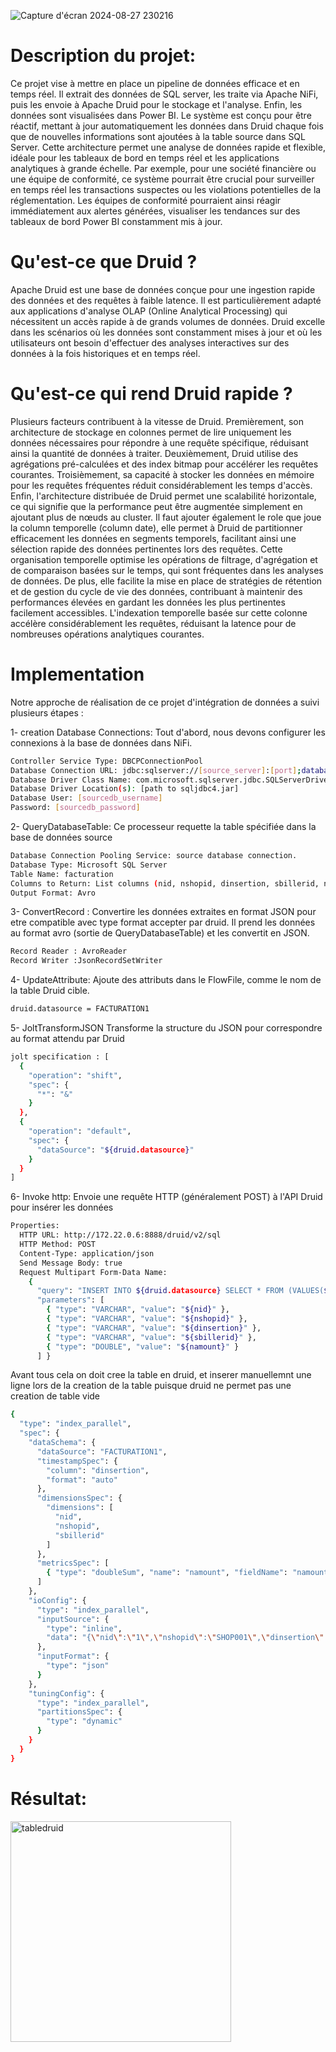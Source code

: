 ![Capture d'écran 2024-08-27 230216](https://github.com/user-attachments/assets/aec023f7-825f-4baf-9972-60c949cfb3d3)

# Description du projet:
Ce projet vise à mettre en place un pipeline de données efficace et en temps réel. Il extrait des données de SQL server, les traite via Apache NiFi, puis les envoie à Apache Druid pour le stockage et l'analyse. Enfin, les données sont visualisées dans Power BI. Le système est conçu pour être réactif, mettant à jour automatiquement les données dans Druid chaque fois que de nouvelles informations sont ajoutées à la table source dans SQL Server. Cette architecture permet une analyse de données rapide et flexible, idéale pour les tableaux de bord en temps réel et les applications analytiques à grande échelle. Par exemple, pour une société financière ou une équipe de conformité, ce système pourrait être crucial pour surveiller en temps réel les transactions suspectes ou les violations potentielles de la réglementation. Les équipes de conformité pourraient ainsi réagir immédiatement aux alertes générées, visualiser les tendances sur des tableaux de bord Power BI constamment mis à jour.

# Qu'est-ce que Druid ?
Apache Druid est une base de données conçue pour une ingestion rapide des données et des requêtes à faible latence. Il est particulièrement adapté aux applications d'analyse OLAP (Online Analytical Processing) qui nécessitent un accès rapide à de grands volumes de données. Druid excelle dans les scénarios où les données sont constamment mises à jour et où les utilisateurs ont besoin d'effectuer des analyses interactives sur des données à la fois historiques et en temps réel.

# Qu'est-ce qui rend Druid rapide ?
Plusieurs facteurs contribuent à la vitesse de Druid. Premièrement, son architecture de stockage en colonnes permet de lire uniquement les données nécessaires pour répondre à une requête spécifique, réduisant ainsi la quantité de données à traiter. Deuxièmement, Druid utilise des agrégations pré-calculées et des index bitmap pour accélérer les requêtes courantes. Troisièmement, sa capacité à stocker les données en mémoire pour les requêtes fréquentes réduit considérablement les temps d'accès. Enfin, l'architecture distribuée de Druid permet une scalabilité horizontale, ce qui signifie que la performance peut être augmentée simplement en ajoutant plus de nœuds au cluster.
Il faut ajouter également le role que joue la column temporelle (column date), elle permet à Druid de partitionner efficacement les données en segments temporels, facilitant ainsi une sélection rapide des données pertinentes lors des requêtes. Cette organisation temporelle optimise les opérations de filtrage, d'agrégation et de comparaison basées sur le temps, qui sont fréquentes dans les analyses de données. De plus, elle facilite la mise en place de stratégies de rétention et de gestion du cycle de vie des données, contribuant à maintenir des performances élevées en gardant les données les plus pertinentes facilement accessibles. L'indexation temporelle basée sur cette colonne accélère considérablement les requêtes, réduisant la latence pour de nombreuses opérations analytiques courantes. 

# Implementation
Notre approche de réalisation de ce projet d'intégration de données a suivi plusieurs étapes :

1- creation Database Connections: Tout d'abord, nous devons configurer les connexions à la base de données dans NiFi.

```sh
Controller Service Type: DBCPConnectionPool
Database Connection URL: jdbc:sqlserver://[source_server]:[port];databaseName=[source_db]
Database Driver Class Name: com.microsoft.sqlserver.jdbc.SQLServerDriver
Database Driver Location(s): [path to sqljdbc4.jar]
Database User: [sourcedb_username]
Password: [sourcedb_password]
```
2- QueryDatabaseTable:
Ce processeur requette la table spécifiée dans la base de données source
```sh
Database Connection Pooling Service: source database connection.
Database Type: Microsoft SQL Server
Table Name: facturation
Columns to Return: List columns (nid, nshopid, dinsertion, sbillerid, namount, last_updated)
Output Format: Avro
```
3- ConvertRecord :
Convertire les données extraites en format JSON pour etre compatible avec type format accepter par druid. Il prend les données au format avro (sortie  de QueryDatabaseTable) et les convertit en JSON.
```sh 
Record Reader : AvroReader
Record Writer :JsonRecordSetWriter
```
4- UpdateAttribute:
Ajoute des attributs dans le FlowFile, comme le nom de la table Druid cible.
```sh
druid.datasource = FACTURATION1
```
5- JoltTransformJSON 
Transforme la structure du JSON pour correspondre au format attendu par Druid
```sh
jolt specification : [
  {
    "operation": "shift",
    "spec": {
      "*": "&"
    }
  },
  {
    "operation": "default",
    "spec": {
      "dataSource": "${druid.datasource}"
    }
  }
]
```
6- Invoke http:
Envoie une requête HTTP (généralement POST) à l'API Druid pour insérer les données
```sh
Properties:
  HTTP URL: http://172.22.0.6:8888/druid/v2/sql
  HTTP Method: POST
  Content-Type: application/json
  Send Message Body: true
  Request Multipart Form-Data Name:
    {
      "query": "INSERT INTO ${druid.datasource} SELECT * FROM (VALUES(${nid}, ${nshopid}, TIMESTAMP '${dinsertion}', ${sbillerid}, ${namount}))",
      "parameters": [
        { "type": "VARCHAR", "value": "${nid}" },
        { "type": "VARCHAR", "value": "${nshopid}" },
        { "type": "VARCHAR", "value": "${dinsertion}" },
        { "type": "VARCHAR", "value": "${sbillerid}" },
        { "type": "DOUBLE", "value": "${namount}" }
      ] }
```
Avant tous cela on doit cree la table en druid, et inserer manuellemnt une ligne lors de la creation de la table puisque druid ne permet pas une creation de table vide 
```sh
{
  "type": "index_parallel",
  "spec": {
    "dataSchema": {
      "dataSource": "FACTURATION1",
      "timestampSpec": {
        "column": "dinsertion",
        "format": "auto"
      },
      "dimensionsSpec": {
        "dimensions": [
          "nid",
          "nshopid",
          "sbillerid"
        ]
      },
      "metricsSpec": [
        { "type": "doubleSum", "name": "namount", "fieldName": "namount" }
      ]
    },
    "ioConfig": {
      "type": "index_parallel",
      "inputSource": {
        "type": "inline",
        "data": "{\"nid\":\"1\",\"nshopid\":\"SHOP001\",\"dinsertion\":\"2024-08-28T12:00:00Z\",\"sbillerid\":\"BILL001\",\"namount\":100.50}\n"
      },
      "inputFormat": {
        "type": "json"
      }
    },
    "tuningConfig": {
      "type": "index_parallel",
      "partitionsSpec": {
        "type": "dynamic"
      }
    }
  }
}
```

# Résultat:
<img width="353" alt="tabledruid" src="https://github.com/user-attachments/assets/e48d0549-9b60-4464-b13f-a007356f536a">

